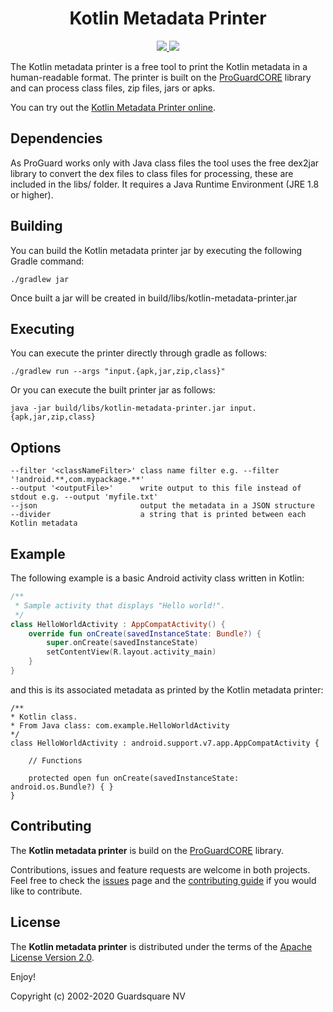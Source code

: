<h1 align="center">Kotlin Metadata Printer</h1>

<!-- Badges -->
<p align="center">
  <!-- CI -->
  <!--a href="https://github.com/Guardsquare/kotlin-metadata-printer/actions?query=workflow%3A%22Continuous+Integration%22">
    <img src="https://github.com/Guardsquare/kotlin-metadata-printer/workflows/Continuous%20Integration/badge.svg?branch=github-workflow">
  </a-->

  <!-- Github version -->
  <!--a href="releases">
    <img src="https://img.shields.io/github/v/release/guardsquare/kotlin-metadata-printer">
  </a-->

  <!-- Maven -->
  <!--a href="https://search.maven.org/search?q=g:com.guardsquare">
    <img src="https://img.shields.io/maven-central/v/com.guardsquare/kotlin-metadata-printer">
  </a-->

  <!-- License -->
  <a href="LICENSE">
    <img src="https://img.shields.io/github/license/guardsquare/kotlin-metadata-printer">
  </a>

  <!-- Twitter -->
  <a href="https://twitter.com/Guardsquare">
    <img src="https://img.shields.io/twitter/follow/guardsquare?style=social">
  </a>
</p>

The Kotlin metadata printer is a free tool to print the Kotlin metadata in
a human-readable format. The printer is built on the
[ProGuardCORE](https://github.com/Guardsquare/proguard-core) library and can
process class files, zip files, jars or apks.

You can try out the [Kotlin Metadata Printer online](https://tools.guardsquare.com/kotlin-metadata-printer/).

## Dependencies

As ProGuard works only with Java class files the tool uses the free dex2jar library to convert the dex files to
class files for processing, these are included in the libs/ folder. It requires a Java Runtime Environment (JRE 1.8 or higher).

## Building

You can build the Kotlin metadata printer jar by executing the following Gradle command:

    ./gradlew jar

Once built a jar will be created in build/libs/kotlin-metadata-printer.jar

## Executing

You can execute the printer directly through gradle as follows:

    ./gradlew run --args "input.{apk,jar,zip,class}"

Or you can execute the built printer jar as follows:

    java -jar build/libs/kotlin-metadata-printer.jar input.{apk,jar,zip,class}

## Options

    --filter '<classNameFilter>' class name filter e.g. --filter '!android.**,com.mypackage.**'
    --output '<outputFile>'      write output to this file instead of stdout e.g. --output 'myfile.txt'
    --json                       output the metadata in a JSON structure
    --divider                    a string that is printed between each Kotlin metadata

## Example

The following example is a basic Android activity class written in Kotlin:

```kotlin
/**
 * Sample activity that displays "Hello world!".
 */
class HelloWorldActivity : AppCompatActivity() {
    override fun onCreate(savedInstanceState: Bundle?) {
        super.onCreate(savedInstanceState)
        setContentView(R.layout.activity_main)
    }
}
```

and this is its associated metadata as printed by the Kotlin metadata printer:

```
/**
* Kotlin class.
* From Java class: com.example.HelloWorldActivity
*/
class HelloWorldActivity : android.support.v7.app.AppCompatActivity {

    // Functions

    protected open fun onCreate(savedInstanceState: android.os.Bundle?) { }
}
```

## Contributing

The **Kotlin metadata printer** is build on the
[ProGuardCORE](https://github.com/Guardsquare/proguard-core) library.

Contributions, issues and feature requests are welcome in both projects.
Feel free to check the [issues](issues) page and the [contributing
guide](CONTRIBUTING.md) if you would like to contribute.

## License

The **Kotlin metadata printer** is distributed under the terms of
the [Apache License Version 2.0](LICENSE).

Enjoy!

Copyright (c) 2002-2020 Guardsquare NV
